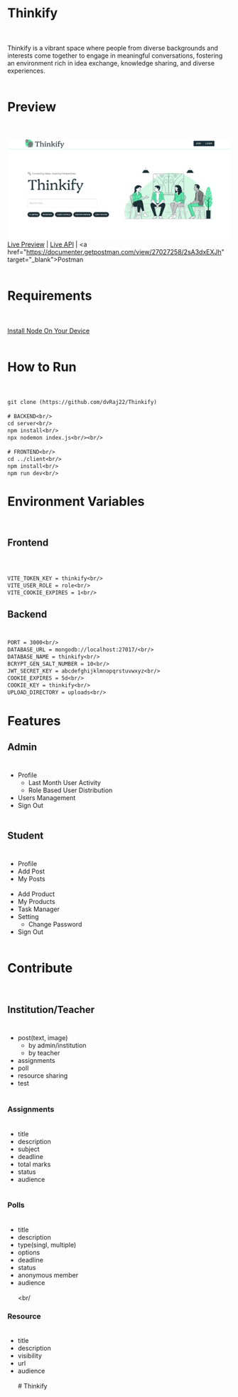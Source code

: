 # Thinkify<br/><br/>

Thinkify is a vibrant space where people from diverse backgrounds and interests come together to engage in meaningful conversations, fostering an environment rich in idea exchange, knowledge sharing, and diverse experiences.<br/><br/>

# Preview<br/><br/>

<img src="/preview.png"><br/>
<a href="https://thinkify.vercel.app" target="_blank">Live Preview</a> | <a href="https://thinkify-server.vercel.app" target="_blank">Live API</a> | <a <br/>href="https://documenter.getpostman.com/view/27027258/2sA3dxEXJh" target="_blank">Postman</a><br/><br/>

# Requirements<br/><br/>

[Install Node On Your Device](https://nodejs.org/)<br/><br/>

# How to Run<br/><br/>

```
git clone (https://github.com/dvRaj22/Thinkify)

# BACKEND<br/>
cd server<br/>
npm install<br/>
npx nodemon index.js<br/><br/>

# FRONTEND<br/>
cd ../client<br/>
npm install<br/>
npm run dev<br/>
```

# Environment Variables<br/><br/>

## Frontend<br/><br/>

```

VITE_TOKEN_KEY = thinkify<br/>
VITE_USER_ROLE = role<br/>
VITE_COOKIE_EXPIRES = 1<br/>
```

## Backend<br/><br/>

```
PORT = 3000<br/>
DATABASE_URL = mongodb://localhost:27017/<br/>
DATABASE_NAME = thinkify<br/>
BCRYPT_GEN_SALT_NUMBER = 10<br/>
JWT_SECRET_KEY = abcdefghijklmnopqrstuvwxyz<br/>
COOKIE_EXPIRES = 5d<br/>
COOKIE_KEY = thinkify<br/>
UPLOAD_DIRECTORY = uploads<br/>
```

# Features<br/>

## Admin<br/><br/>

- Profile<br/>
  - Last Month User Activity<br/>
  - Role Based User Distribution<br/>
- Users Management<br/>
- Sign Out<br/><br/>

## Student<br/><br/>

- Profile<br/>
- Add Post<br/>
- My Posts<br/><br/>
- Add Product<br/>
- My Products<br/>
- Task Manager<br/>
- Setting<br/>
  - Change Password<br/>
- Sign Out<br/><br/>

# Contribute<br/><br/>
## Institution/Teacher<br/><br/>
- post(text, image)<br/>
    - by admin/institution<br/>
    - by teacher<br/>
- assignments<br/>
- poll<br/>
- resource sharing<br/>
- test<br/><br/>

### Assignments<br/><br/>
- title<br/>
- description<br/>
- subject<br/>
- deadline<br/>
- total marks<br/>
- status<br/>
- audience<br/><br/>
### Polls<br/><br/>
- title<br/>
- description<br/>
- type(singl, multiple)<br/>
- options<br/>
- deadline<br/>
- status<br/>
- anonymous member<br/>
- audience<br/><br/><br/
### Resource<br/><br/>
- title<br/>
- description<br/>
- visibility<br/>
- url<br/>
- audience<br/><br/>
#   T h i n k i f y 
 
 
